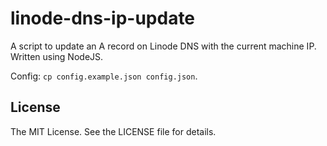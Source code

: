 # linode-dns-ip-update

A script to update an A record on Linode DNS with the current machine IP.
Written using NodeJS.

Config: `cp config.example.json config.json`.

## License

The MIT License. See the LICENSE file for details.